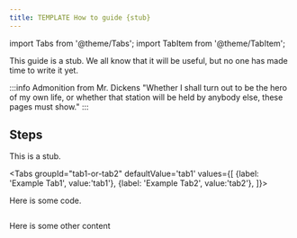```yaml
---
title: TEMPLATE How to guide {stub} 
---
```

import Tabs from '@theme/Tabs';
import TabItem from '@theme/TabItem';

This guide is a stub. We all know that it will be useful, but no one has made time to write it yet.

:::info Admonition from Mr. Dickens
"Whether I shall turn out to be the hero of my own life, or whether that station will be held by anybody else, these pages must show."
:::

## Steps

This is a stub.

<Tabs
  groupId="tab1-or-tab2"
  defaultValue='tab1'
  values={[
  {label: 'Example Tab1', value:'tab1'},
  {label: 'Example Tab2', value:'tab2'},
  ]}>
  <TabItem value="tab1">

Here is some code.

```python file=../../../tests/integration/docusaurus/template/script_example.py#L1-L7
```

</TabItem>
<TabItem value="tab2">

Here is some other content

</TabItem>
</Tabs>

